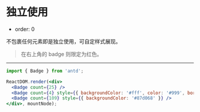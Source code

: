 # 独立使用

- order: 0

不包裹任何元素即是独立使用，可自定样式展现。

> 在右上角的 badge 则限定为红色。

---

````jsx
import { Badge } from 'antd';

ReactDOM.render(<div>
  <Badge count={25} />
  <Badge count={4} style={{ backgroundColor: '#fff', color: '#999', borderColor: '#d9d9d9' }} />
  <Badge count={109} style={{ backgroundColor: '#87d068' }} />
</div>, mountNode);
````
